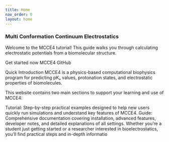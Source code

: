 ```yaml
---
title: Home
nav_order: 0
layout: home
---
```


### Multi Conformation Continuum Electrostatics
Welcome to the MCCE4 tutorial! This guide walks you through calculating electrostatic potentials from a biomolecular structure.

Get started now MCCE4 GitHub

Quick Introduction
MCCE4 is a physics-based computational biophysics program for predicting pKₐ values, protonation states, and electrostatic properties of biomolecules.

This website contains two main sections to support your learning and use of MCCE4:

Tutorial: Step-by-step practical examples designed to help new users quickly run simulations and understand key features of MCCE4.
Guide: Comprehensive documentation covering installation, advanced features, developer notes, and detailed explanations of all settings.
Whether you’re a student just getting started or a researcher interested in bioelectrostatics, you’ll find practical steps and in-depth informatio
